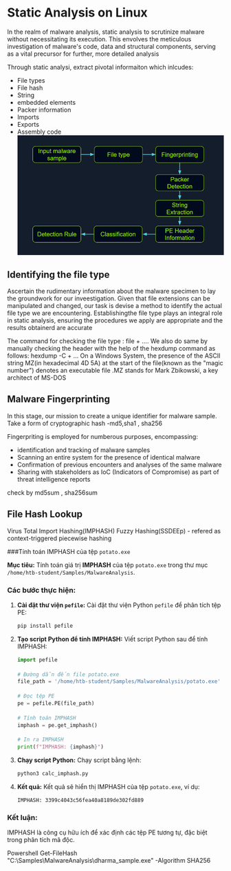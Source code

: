 # Static Analysis on Linux
In the realm of malware analysis, static analysis to scrutinize malware without necessitating its execution. This envolves the meticulous investigation of malware's code, data and structural components, serving as a vital precursor for further, more detailed analysis

Through static analysi, extract pivotal informaiton which inlcudes:
- File types
- File hash
- String
- embedded elements
- Packer information
- Imports
- Exports
- Assembly code
![alt text](image-2.png)

## Identifying the file type
Ascertain the rudimentary information about the malware specimen to lay the groundwork for our inveestigation. Given that file extensions can be manipulated and changed, our task is devise a method to identify the actual file type we are encountering. Establishingthe file type plays an integral role in static analysis, ensuring the procedures we apply are appropriate and the results obtainerd are accurate

The command for checking the file type :
file + ....
We also do same by manually checking the header with the help of the hexdump command as follows:
hexdump -C + ...
On a Windows System, the presence of the ASCII string MZ(in hexadecimal 4D 5A) at the start of the file(known as the "magic number") denotes an executable file .MZ stands for Mark Zbikowski, a key architect of MS-DOS

## Malware Fingerprinting
In this stage, our mission to create a unique identifier for malware sample. Take a form of cryptographic hash -md5,sha1 , sha256

Fingerpriting is employed for numberous purposes, encompassing:
- identification and tracking of malware samples
- Scanning an entire system for the presence of identical malware
- Confirmation of previous encounters and analyses of the same malware
- Sharing with stakeholders as IoC (Indicators of Compromise) as part of threat intelligence reports

check by md5sum , sha256sum

## File Hash Lookup
Virus Total
Import Hashing(IMPHASH)
Fuzzy Hashing(SSDEEp) - refered as context-triggered piecewise hashing 


###Tính toán IMPHASH của tệp `potato.exe`

**Mục tiêu:**
Tính toán giá trị **IMPHASH** của tệp `potato.exe` trong thư mục `/home/htb-student/Samples/MalwareAnalysis`.

### Các bước thực hiện:

1. **Cài đặt thư viện `pefile`:**
   Cài đặt thư viện Python `pefile` để phân tích tệp PE:

   ```bash
   pip install pefile
   ```

2. **Tạo script Python để tính IMPHASH:**
   Viết script Python sau để tính IMPHASH:

   ```python
   import pefile

   # Đường dẫn đến file potato.exe
   file_path = '/home/htb-student/Samples/MalwareAnalysis/potato.exe'

   # Đọc tệp PE
   pe = pefile.PE(file_path)

   # Tính toán IMPHASH
   imphash = pe.get_imphash()

   # In ra IMPHASH
   print(f"IMPHASH: {imphash}")
   ```

3. **Chạy script Python:**
   Chạy script bằng lệnh:

   ```bash
   python3 calc_imphash.py
   ```

4. **Kết quả:**
   Kết quả sẽ hiển thị IMPHASH của tệp `potato.exe`, ví dụ:

   ```
   IMPHASH: 3399c4043c56fea40a8189de302fd889
   ```

### Kết luận:

IMPHASH là công cụ hữu ích để xác định các tệp PE tương tự, đặc biệt trong phân tích mã độc.

Powershell 
Get-FileHash "C:\Samples\MalwareAnalysis\dharma_sample.exe" -Algorithm SHA256
